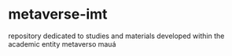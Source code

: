# metaverse-imt
repository dedicated to studies and materials developed within the academic entity metaverso mauá
